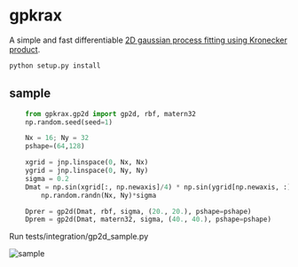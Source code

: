 # gpkrax

A simple and fast differentiable [2D gaussian process fitting using Kronecker product](https://github.com/HajimeKawahara/gpkron/blob/main/documents/pdf/GP2D.pdf).

```sh
python setup.py install
```

## sample

```python
    from gpkrax.gp2d import gp2d, rbf, matern32
    np.random.seed(seed=1)

    Nx = 16; Ny = 32
    pshape=(64,128)

    xgrid = jnp.linspace(0, Nx, Nx)
    ygrid = jnp.linspace(0, Ny, Ny)
    sigma = 0.2
    Dmat = np.sin(xgrid[:, np.newaxis]/4) * np.sin(ygrid[np.newaxis, :]/4) + \
        np.random.randn(Nx, Ny)*sigma

    Dprer = gp2d(Dmat, rbf, sigma, (20., 20.), pshape=pshape)
    Dprem = gp2d(Dmat, matern32, sigma, (40., 40.), pshape=pshape)
```

Run tests/integration/gp2d_sample.py

![sample](https://github.com/user-attachments/assets/25df1a9f-40e1-4256-9740-8e7f06a5e0bb)
